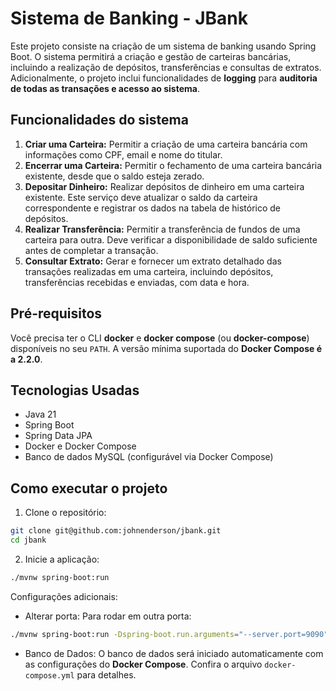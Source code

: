 # Sistema de Banking - JBank

Este projeto consiste na criação de um sistema de banking usando Spring Boot. O sistema permitirá a criação e gestão de carteiras bancárias, incluindo a realização de depósitos, transferências e consultas de extratos. Adicionalmente, o projeto inclui funcionalidades de **logging** para **auditoria de todas as transações e acesso ao sistema**.

## Funcionalidades do sistema

1. **Criar uma Carteira:** Permitir a criação de uma carteira bancária com informações como CPF, email e nome do titular.
2. **Encerrar uma Carteira:** Permitir o fechamento de uma carteira bancária existente, desde que o saldo esteja zerado.
3. **Depositar Dinheiro:** Realizar depósitos de dinheiro em uma carteira existente. Este serviço deve atualizar o saldo da carteira correspondente e registrar os dados na tabela de histórico de depósitos.
4. **Realizar Transferência:** Permitir a transferência de fundos de uma carteira para outra. Deve verificar a disponibilidade de saldo suficiente antes de completar a transação.
5. **Consultar Extrato:** Gerar e fornecer um extrato detalhado das transações realizadas em uma carteira, incluindo depósitos, transferências recebidas e enviadas, com data e hora.

## Pré-requisitos

Você precisa ter o CLI **docker** e **docker compose** (ou **docker-compose**) disponíveis no seu `PATH`. A versão mínima suportada do **Docker Compose é a 2.2.0**.

## Tecnologias Usadas
- Java 21
- Spring Boot
- Spring Data JPA
- Docker e Docker Compose
- Banco de dados MySQL (configurável via Docker Compose)

## Como executar o projeto

1. Clone o repositório:
```bash
git clone git@github.com:johnenderson/jbank.git
cd jbank
```

2. Inicie a aplicação:
```bash
./mvnw spring-boot:run
```

Configurações adicionais:

- Alterar porta: 
Para rodar em outra porta:
```bash
./mvnw spring-boot:run -Dspring-boot.run.arguments="--server.port=9090"
```
- Banco de Dados: 
O banco de dados será iniciado automaticamente com as configurações do **Docker Compose**. Confira o arquivo `docker-compose.yml` para detalhes.